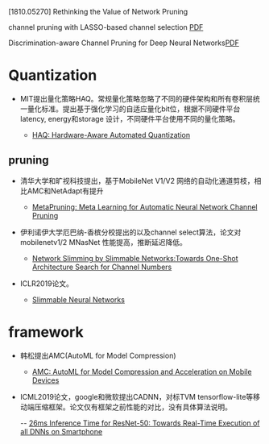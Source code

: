 [1810.05270] Rethinking the Value of Network Pruning

channel pruning with LASSO-based channel selection [PDF](https://arxiv.org/pdf/1707.06168.pdf)

Discrimination-aware Channel Pruning for Deep Neural Networks[PDF](https://arxiv.org/pdf/1810.11809.pdf)


# Quantization

- MIT提出量化策略HAQ。常规量化策略忽略了不同的硬件架构和所有卷积层统一量化标准。提出基于强化学习的自适应量化bit位，根据不同硬件平台latency, energy和storage
设计，不同硬件平台使用不同的量化策略。

  - [HAQ: Hardware-Aware Automated Quantization](https://arxiv.org/pdf/1811.08886.pdf)


## pruning


- 清华大学和旷视科技提出，基于MobileNet V1/V2 网络的自动化通道剪枝，相比AMC和NetAdapt有提升

  - [MetaPruning: Meta Learning for Automatic Neural Network Channel Pruning](https://arxiv.org/pdf/1903.10258.pdf)


- 伊利诺伊大学厄巴纳-香槟分校提出的以及channel select算法，论文对mobilenetv1/2 MNasNet 性能提高，推断延迟降低。

  - [Network Slimming by Slimmable Networks:Towards One-Shot Architecture Search for Channel Numbers](https://arxiv.org/pdf/1903.11728.pdf)


- ICLR2019论文。

  - [Slimmable Neural Networks](https://arxiv.org/pdf/1812.08928.pdf)


# framework

- 韩松提出AMC(AutoML for Model Compression) 

  - [AMC: AutoML for Model Compression and Acceleration on Mobile Devices](https://arxiv.org/pdf/1802.03494.pdf)

- ICML2019论文，google和微软提出CADNN，对标TVM tensorflow-lite等移动端压缩框架。论文仅有框架之前性能的对比，没有具体算法说明。

  -- [26ms Inference Time for ResNet-50: Towards Real-Time Execution of all DNNs on Smartphone](https://arxiv.org/pdf/1905.00571.pdf)

